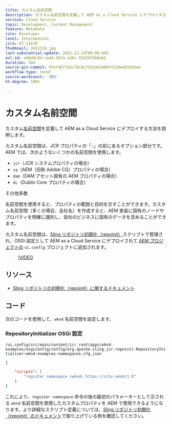 ```yaml
---
title: カスタム名前空間
description: カスタム名前空間を定義して AEM as a Cloud Service にデプロイする方法を説明します。
version: Cloud Service
topic: Development, Content Management
feature: Metadata
role: Developer
level: Intermediate
jira: KT-11618
thumbnail: 3412319.jpg
last-substantial-update: 2022-12-14T00:00:00Z
exl-id: e86ddc9d-ce44-407a-a20c-fb3297bb0eb2
duration: 504
source-git-commit: 9fef4b77a2c70c8cf525d42686f4120e481945ee
workflow-type: tm+mt
source-wordcount: '203'
ht-degree: 100%

---
```


# カスタム名前空間

カスタム[名前空間](https://developer.adobe.com/experience-manager/reference-materials/spec/jcr/1.0/4.5_Namespaces.html)を定義して AEM as a Cloud Service にデプロイする方法を説明します。

カスタム名前空間は、JCR プロパティの「`:`」の前にあるオプション部分です。AEM では、次のようないくつかの名前空間を使用します。

+ `jcr`（JCR システムプロパティの場合）
+ `cq`（AEM（旧称 Adobe CQ）プロパティの場合）
+ `dam`（DAM アセット固有の AEM プロパティの場合）
+ `dc`（Dublin Core プロパティの場合）

その他多数

名前空間を使用すると、プロパティの範囲と目的を示すことができます。カスタム名前空間（多くの場合、会社名）を作成すると、AEM 実装に固有のノードやプロパティを明確に識別し、自社のビジネスに固有のデータを含めることができます。

カスタム名前空間は、[Sling リポジトリ初期化（repoinit）](https://sling.apache.org/documentation/bundles/repository-initialization.html)スクリプトで管理され、OSGi 設定として AEM as a Cloud Service にデプロイされて [AEM プロジェクトの](https://experienceleague.adobe.com/docs/experience-manager-core-components/using/developing/archetype/overview.html?lang=ja) `ui.config` プロジェクトに追加されます。

>[!VIDEO](https://video.tv.adobe.com/v/3412319?quality=12&learn=on)

## リソース

+ [Sling リポジトリの初期化（repoinit）に関するドキュメント](https://sling.apache.org/documentation/bundles/repository-initialization.html#repoinit-parser-test-scenarios)

## コード

次のコードを使用して、`wknd` 名前空間を設定します。

### RepositoryInitializer OSGi 設定

`/ui.config/src/main/content/jcr_root/apps/wknd-examples/osgiconfig/config/org.apache.sling.jcr.repoinit.RepositoryInitializer~wknd-examples-namespaces.cfg.json`

```json
{

    "scripts": [
        "register namespace (wknd) https://site.wknd/1.0"
    ]
}
```

これにより、`register namespace` 命令の後の最初のパラメーターとして示される `wknd` 名前空間を使用したカスタムプロパティを AEM で使用できるようになります。より詳細なスクリプト定義については、[Sling リポジトリ初期化（repoinit）のドキュメント](https://sling.apache.org/documentation/bundles/repository-initialization.html#repoinit-parser-test-scenarios)で取り上げている例を確認してください。
